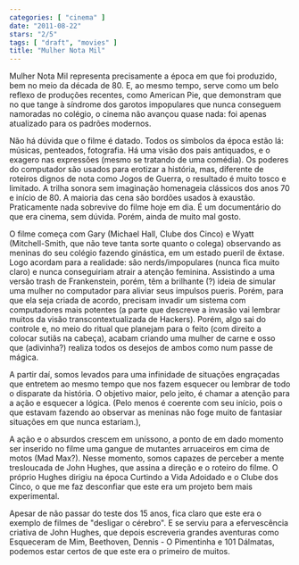 ```yaml
---
categories: [ "cinema" ]
date: "2011-08-22"
stars: "2/5"
tags: [ "draft", "movies" ]
title: "Mulher Nota Mil"
---
```

Mulher Nota Mil representa precisamente a época em que foi produzido,
bem no meio da década de 80. E, ao mesmo tempo, serve como um belo
reflexo de produções recentes, como American Pie, que demonstram que
no que tange à síndrome dos garotos impopulares que nunca conseguem
namoradas no colégio, o cinema não avançou quase nada: foi apenas
atualizado para os padrões modernos.

Não há dúvida que o filme é datado. Todos os símbolos da época
estão lá: músicas, penteados, fotografia. Há uma visão dos
pais antiquados, e o exagero nas expressões (mesmo se tratando de
uma comédia). Os poderes do computador são usados para erotizar a
história, mas, diferente de roteiros dignos de nota como Jogos de Guerra,
o resultado é muito tosco e limitado. A trilha sonora sem imaginação
homenageia clássicos dos anos 70 e início de 80. A maioria das cena
são bordões usados à exaustão. Praticamente nada sobrevive do filme
hoje em dia. É um documentário do que era cinema, sem dúvida. Porém,
ainda de muito mal gosto.

O filme começa com Gary (Michael Hall, Clube dos Cinco) e Wyatt
(Mitchell-Smith, que não teve tanta sorte quanto o colega) observando
as meninas do seu colégio fazendo ginástica, em um estado pueril
de êxtase. Logo acordam para a realidade: são nerds/impopulares
(nunca fica muito claro) e nunca conseguiriam atrair a atenção
feminina. Assistindo a uma versão trash de Frankenstein, porém,
têm a brilhante (?) ideia de simular uma mulher no computador para
aliviar seus impulsos pueris. Porém, para que ela seja criada de acordo,
precisam invadir um sistema com computadores mais potentes (a parte que
descreve a invasão vai lembrar muitos da visão transcontextualizada de
Hackers). Porém, algo sai do controle e, no meio do ritual que planejam
para o feito (com direito a colocar sutiãs na cabeça), acabam criando
uma mulher de carne e osso que (adivinha?) realiza todos os desejos de
ambos como num passe de mágica.

A partir daí, somos levados para uma infinidade de situações
engraçadas que entretem ao mesmo tempo que nos fazem esquecer ou lembrar
de todo o disparate da história. O objetivo maior, pelo jeito, é chamar
a atenção para a ação e esquecer a lógica. (Pelo menos é coerente
com seu início, pois o que estavam fazendo ao observar as meninas não
foge muito de fantasiar situações em que nunca estariam.), 

A ação e o absurdos crescem em uníssono, a ponto de em dado momento
ser inserido no filme uma gangue de mutantes arruaceiros em cima de motos
(Mad Max?). Nesse momento, somos capazes de perceber a mente tresloucada
de John Hughes, que assina a direção e o roteiro do filme. O próprio
Hughes dirigiu na época Curtindo a Vida Adoidado e o Clube dos Cinco,
o que me faz desconfiar que este era um projeto bem mais experimental.

Apesar de não passar do teste dos 15 anos, fica claro que este era
o exemplo de filmes de "desligar o cérebro". E se serviu para a
efervescência criativa de John Hughes, que depois escreveria grandes
aventuras como Esqueceram de Mim, Beethoven, Dennis - O Pimentinha e
101 Dálmatas, podemos estar certos de que este era o primeiro de muitos.

